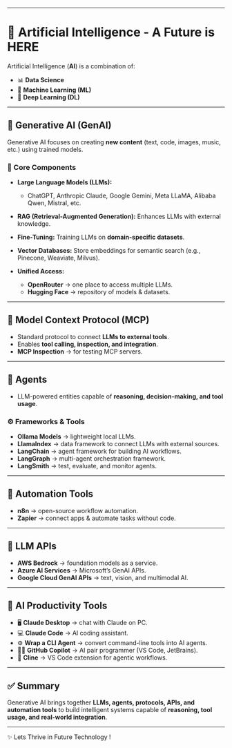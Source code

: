 
---

# 🤖 Artificial Intelligence - A Future is HERE

Artificial Intelligence (**AI**) is a combination of:

* 📊 **Data Science**
* 🧠 **Machine Learning (ML)**
* 🔎 **Deep Learning (DL)**

---

## 🌟 Generative AI (GenAI)

Generative AI focuses on creating **new content** (text, code, images, music, etc.) using trained models.

### 🔹 Core Components

* **Large Language Models (LLMs):**

  * ChatGPT, Anthropic Claude, Google Gemini, Meta LLaMA, Alibaba Qwen, Mistral, etc.
* **RAG (Retrieval-Augmented Generation):** Enhances LLMs with external knowledge.
* **Fine-Tuning:** Training LLMs on **domain-specific datasets**.
* **Vector Databases:** Store embeddings for semantic search (e.g., Pinecone, Weaviate, Milvus).
* **Unified Access:**

  * **OpenRouter** → one place to access multiple LLMs.
  * **Hugging Face** → repository of models & datasets.

---

## 🔹 Model Context Protocol (MCP)

* Standard protocol to connect **LLMs to external tools**.
* Enables **tool calling, inspection, and integration**.
* **MCP Inspection** → for testing MCP servers.

---

## 🔹 Agents

* LLM-powered entities capable of **reasoning, decision-making, and tool usage**.

### ⚙️ Frameworks & Tools

* **Ollama Models** → lightweight local LLMs.
* **LlamaIndex** → data framework to connect LLMs with external sources.
* **LangChain** → agent framework for building AI workflows.
* **LangGraph** → multi-agent orchestration framework.
* **LangSmith** → test, evaluate, and monitor agents.

---

## 🔹 Automation Tools

* **n8n** → open-source workflow automation.
* **Zapier** → connect apps & automate tasks without code.

---

## 🔹 LLM APIs

* **AWS Bedrock** → foundation models as a service.
* **Azure AI Services** → Microsoft’s GenAI APIs.
* **Google Cloud GenAI APIs** → text, vision, and multimodal AI.

---

## 🔹 AI Productivity Tools

* 🖥️ **Claude Desktop** → chat with Claude on PC.
* 💻 **Claude Code** → AI coding assistant.
* ⚙️ **Wrap a CLI Agent** → convert command-line tools into AI agents.
* 🧑‍💻 **GitHub Copilot** → AI pair programmer (VS Code, JetBrains).
* 🤖 **Cline** → VS Code extension for agentic workflows.

---

## ✅ Summary

Generative AI brings together **LLMs, agents, protocols, APIs, and automation tools** to build intelligent systems capable of **reasoning, tool usage, and real-world integration**.

---

✨ Lets Thrive in Future Technology !
